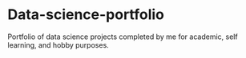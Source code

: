 # Data-science-portfolio
Portfolio of data science projects completed by me for academic, self learning, and hobby purposes.
